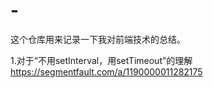 # -
这个仓库用来记录一下我对前端技术的总结。

1.对于“不用setInterval，用setTimeout”的理解 https://segmentfault.com/a/1190000011282175
